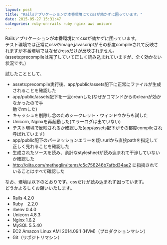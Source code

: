 ```yaml
---
layout: post
title: "Railsアプリケーションが本番環境にてcssが効かずに困っています。"
date: 2015-05-27 15:31:47
categories: ruby-on-rails ruby nginx aws unicorn
---
```

<p>Railsアプリケーションが本番環境にてcssが効かずに困っています。<br>
テスト環境では正常にcssやimage,javascriptがその都度compileされて反映されますが本番環境ではなぜかcssだけが反映されません。<br>
(assets:precompileは完了していて正しく読み込まれていますが、全く効かない状況です。)</p>

<p>試したこととして、</p>

<ul>
<li>assets:precompile実行後、app/public/assets配下に正常にファイルが生成されることを確認した</li>
<li>app/public/assets配下を一旦creanした(なぜかコマンドからのcleanが効かなかったので手<br>
動でrmした)</li>
<li>キャッシュを削除し念のためシークレット・ウィンドウからも試した</li>
<li>Unicorn, Nginxを再起動した(エラーログは出ていない)</li>
<li>テスト環境で反映されるか確認した(app/assets配下がその都度compileされ呼ばれています)</li>
<li>app/public配下のパーミッションエラーを疑いurlから直接pathを指定して正しく見れることを確認した</li>
<li>生成されたソースを読み、余計なstylesheetが読み込まれて干渉していないか確認した</li>
<li><a href="http://qiita.com/metheglin/items/c5c756246b7afbd34ae2" rel="nofollow">http://qiita.com/metheglin/items/c5c756246b7afbd34ae2</a> に指摘されていることはすべて確認した</li>
</ul>

<p>なお、環境は以下のとおりです。cssだけが読み込まれず困っています。<br>
どうかよろしくお願いいたします。</p>

<ul>
<li>Rails 4.2.0</li>
<li>Ruby　2.2.0</li>
<li>rbenv 0.4.0</li>
<li>Unicorn 4.8.3</li>
<li>Nginx 1.6.2</li>
<li>MySQL 5.5.40</li>
<li>EC2 Amazon Linux AMI 2014.09.1 (HVM)（プロダクションマシン）</li>
<li>Git（リポジトリマシン）</li>
</ul>
